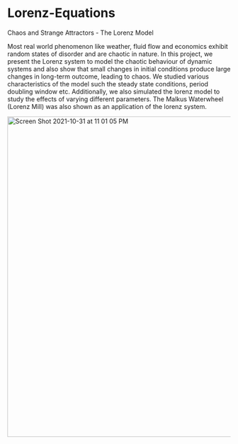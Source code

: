 # Lorenz-Equations
Chaos and Strange Attractors - The Lorenz Model

Most real world phenomenon like weather, fluid flow and economics exhibit random states of disorder and are chaotic in nature. In this project, we present the Lorenz system to model the chaotic behaviour of dynamic systems and also show that small changes in initial conditions produce large changes in long-term outcome, leading to chaos. We studied various characteristics of the model such the steady state conditions, period doubling window etc. Additionally, we also simulated the lorenz model to study the effects of varying different parameters. The Malkus Waterwheel (Lorenz Mill) was also shown as an application of the lorenz system.

<img width="724" alt="Screen Shot 2021-10-31 at 11 01 05 PM" src="https://user-images.githubusercontent.com/32260835/139597729-076b5fff-3308-44f9-8810-470d822de1f1.png">
